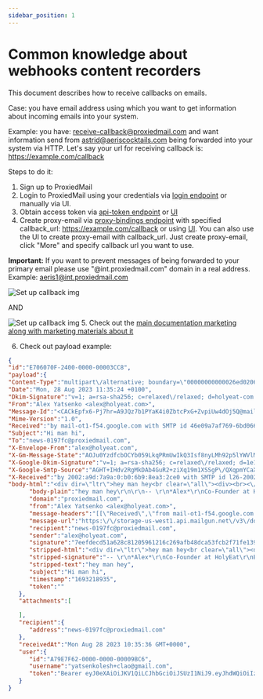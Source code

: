 ```yaml
---
sidebar_position: 1
---
```


# Common knowledge about webhooks content recorders

This document describes how to receive callbacks on emails.

Case: you have email address using which you want to get information about incoming emails into your system.

Example: you have: receive-callback@proxiedmail.com and want information send from astrid@aeriscocktails.com being forwarded into your system via HTTP.
Let's say your url for receiving callback is: https://example.com/callback

Steps to do it:

1. Sign up to ProxiedMail 
2. Login to ProxiedMail using your credentials via [login endpoint](/docs/endpoints/login) or manually via UI.
3. Obtain access token via [api-token endpoint](/docs/endpoints/apiToken) or [UI](https://proxiedmail.com/en/settings)
4. Create proxy-email via [proxy-bindings endpoint](/docs/endpoints/postProxyBindings) with specified callback_url: https://example.com/callback or using [UI](https://proxiedmail.com/en/board).
You can also use the UI to create proxy-email with callback_url. Just create proxy-email, click "More" and specify callback url you want to use.

**Important:** If you want to prevent messages of being forwarded to your primary email please use "@int.proxiedmail.com" domain in a real address. Example: aeris1@int.proxiedmail.com


 

![Set up callback img](/img/setupcallback.png)

AND


![Set up callback img](/img/setupcallback2.png)
5. Check out the [main documentation marketing along with marketing materials about it](https://proxiedmail.com/en/webhook-on-email)

6. Check out payload example:


```json
{
"id":"E706070F-2400-0000-00003CC8",
"payload":{
"Content-Type":"multipart\/alternative; boundary=\"00000000000026ed020603f9413b\"",
"Date":"Mon, 28 Aug 2023 11:35:24 +0100",
"Dkim-Signature":"v=1; a=rsa-sha256; c=relaxed\/relaxed; d=holyeat-com.20221208.gappssmtp.com; s=20221208; t=1693218935; x=1693823735; h=to:subject:message-id:date:from:mime-version:from:to:cc:subject :date:message-id:reply-to; bh=DvlZhjB6zfSd4x+w7gp1CxW+6CKagmlXWtT0pE4V96o=; b=p5axjc4sOAtsSeM2Z0Zs23NgGKbde13b3avlr88v6xp2Kwp7kEt8zHurYL8IQBrYpx Ubwl38jJrVmppf2BY57WM8kf5o2Q5F34S5xPWVhSfF0Us+qU4XV1i72w9z35HpuAonb8 RHmcz1s+qXs7XwqzOacGBaIF2EnAfvhkOps2Xd1rYhoT2shGOfWtW6cH7O1E8lPfDhE2 Vh1IDTJU\/mlIdRAVzl3nLBp0YkUQ41BIThHyF11CxnHWakJ4k\/edeAME+rxDSOOX2MEk PhYqLN+igYgO\/76ArXFAZv2BhXmW1VUcXgAfgobBzRWPFeIU2NGMp3ulqc7WxlaWO0M5 4C0Q==",
"From":"Alex Yatsenko <alex@holyeat.com>",
"Message-Id":"<CACkEpfx6-Pj7hr=A9JQz7b1PYaK4i0ZbtcPxG+ZvpiUw4dOj5Q@mail.gmail.com>",
"Mime-Version":"1.0",
"Received":"by mail-ot1-f54.google.com with SMTP id 46e09a7af769-6bd066b0fd4so2034773a34.2 for <news-0197fc@proxiedmail.com>; Mon, 28 Aug 2023 03:35:35 -0700 (PDT)",
"Subject":"Hi man hi",
"To":"news-0197fc@proxiedmail.com",
"X-Envelope-From":"alex@holyeat.com",
"X-Gm-Message-State":"AOJu0YzdfcbOCYb059LkqPRmUwIkQ3Isf8nyLMh92p5lYWVlMOUSjWXE BeQpEj22dKRUpP\/tPyPzOEn0s1mTE8Z6rm4qi+qEzYe2ZQ2hriBxnWdajQ==",
"X-Google-Dkim-Signature":"v=1; a=rsa-sha256; c=relaxed\/relaxed; d=1e100.net; s=20221208; t=1693218935; x=1693823735; h=to:subject:message-id:date:from:mime-version:x-gm-message-state :from:to:cc:subject:date:message-id:reply-to; bh=DvlZhjB6zfSd4x+w7gp1CxW+6CKagmlXWtT0pE4V96o=; b=RESRktBr+d7GsL7AaGh8vvdr5QmI8GTBIBstHT1zwWQSue774dfWBqtJCxcZMsBNrV eZdx0\/7qSebRAEtZdWV4c95\/2amgWtEWlocvEsejq0ztc0aHkGKEjoMhb1m6u6SKUwSk 1GqyKICrK8hup5csJ0+vJSazfY7gaRf1D+L7rR\/CQdzAgcPKcey0W9Oy8pqkQTh81A4T VW2WSbnixs79wcznd\/B3wpMf9LKQVBLSI4yZgC2k7IeYEE3+RQ3SyuHqt5j7YH9afES3 0SeNu3FLQleQG8V6YRGSU7kadklvsaS+rXQfZy7YzOZChbzIltrzM2u5BTtzz7QL4BjA QUcw==",
"X-Google-Smtp-Source":"AGHT+IHdv2RgMkDAb4GuR2+ziXq19m1XSSgP\/QXqpmYCaXJhrQBJ1OswQ9Haov2m7u0uawa+TeTWIfqVZN8oEOxW\/Rk=",
"X-Received":"by 2002:a9d:7a9a:0:b0:6b9:8ea3:2ce0 with SMTP id l26-20020a9d7a9a000000b006b98ea32ce0mr11160533otn.33.1693218935066; Mon, 28 Aug 2023 03:35:35 -0700 (PDT)",
"body-html":"<div dir=\"ltr\">hey man hey<br clear=\"all\"><div><br><\/div><span class=\"gmail_signature_prefix\">-- <\/span><br><div dir=\"ltr\" class=\"gmail_signature\" data-smartmail=\"gmail_signature\"><div dir=\"ltr\"><b><font color=\"#38761d\">Alex<\/font><\/b><div>Co-Founder at HolyEat<\/div><div>Email: <a href=\"mailto:alex@holyeat.com\" target=\"_blank\">alex@holyeat.com<\/a><br><\/div><\/div><\/div><\/div>\r\n",
      "body-plain":"hey man hey\r\n\r\n-- \r\n*Alex*\r\nCo-Founder at HolyEat\r\nEmail: alex@holyeat.com\r\n",
      "domain":"proxiedmail.com",
      "from":"Alex Yatsenko <alex@holyeat.com>",
      "message-headers":"[[\"Received\",\"from mail-ot1-f54.google.com (mail-ot1-f54.google.com [209.85.210.54]) by e6ba948ee866 with SMTP id <undefined> (version=TLS1.3, cipher=TLS_AES_128_GCM_SHA256); Mon, 28 Aug 2023 10:35:35 GMT\"],[\"Received\",\"by mail-ot1-f54.google.com with SMTP id 46e09a7af769-6bd066b0fd4so2034773a34.2 for <news-0197fc@proxiedmail.com>; Mon, 28 Aug 2023 03:35:35 -0700 (PDT)\"],[\"X-Envelope-From\",\"alex@holyeat.com\"],[\"X-Mailgun-Incoming\",\"Yes\"],[\"Dkim-Signature\",\"v=1; a=rsa-sha256; c=relaxed\/relaxed; d=holyeat-com.20221208.gappssmtp.com; s=20221208; t=1693218935; x=1693823735; h=to:subject:message-id:date:from:mime-version:from:to:cc:subject :date:message-id:reply-to; bh=DvlZhjB6zfSd4x+w7gp1CxW+6CKagmlXWtT0pE4V96o=; b=p5axjc4sOAtsSeM2Z0Zs23NgGKbde13b3avlr88v6xp2Kwp7kEt8zHurYL8IQBrYpx Ubwl38jJrVmppf2BY57WM8kf5o2Q5F34S5xPWVhSfF0Us+qU4XV1i72w9z35HpuAonb8 RHmcz1s+qXs7XwqzOacGBaIF2EnAfvhkOps2Xd1rYhoT2shGOfWtW6cH7O1E8lPfDhE2 Vh1IDTJU\/mlIdRAVzl3nLBp0YkUQ41BIThHyF11CxnHWakJ4k\/edeAME+rxDSOOX2MEk PhYqLN+igYgO\/76ArXFAZv2BhXmW1VUcXgAfgobBzRWPFeIU2NGMp3ulqc7WxlaWO0M5 4C0Q==\"],[\"X-Google-Dkim-Signature\",\"v=1; a=rsa-sha256; c=relaxed\/relaxed; d=1e100.net; s=20221208; t=1693218935; x=1693823735; h=to:subject:message-id:date:from:mime-version:x-gm-message-state :from:to:cc:subject:date:message-id:reply-to; bh=DvlZhjB6zfSd4x+w7gp1CxW+6CKagmlXWtT0pE4V96o=; b=RESRktBr+d7GsL7AaGh8vvdr5QmI8GTBIBstHT1zwWQSue774dfWBqtJCxcZMsBNrV eZdx0\/7qSebRAEtZdWV4c95\/2amgWtEWlocvEsejq0ztc0aHkGKEjoMhb1m6u6SKUwSk 1GqyKICrK8hup5csJ0+vJSazfY7gaRf1D+L7rR\/CQdzAgcPKcey0W9Oy8pqkQTh81A4T VW2WSbnixs79wcznd\/B3wpMf9LKQVBLSI4yZgC2k7IeYEE3+RQ3SyuHqt5j7YH9afES3 0SeNu3FLQleQG8V6YRGSU7kadklvsaS+rXQfZy7YzOZChbzIltrzM2u5BTtzz7QL4BjA QUcw==\"],[\"X-Gm-Message-State\",\"AOJu0YzdfcbOCYb059LkqPRmUwIkQ3Isf8nyLMh92p5lYWVlMOUSjWXE BeQpEj22dKRUpP\/tPyPzOEn0s1mTE8Z6rm4qi+qEzYe2ZQ2hriBxnWdajQ==\"],[\"X-Google-Smtp-Source\",\"AGHT+IHdv2RgMkDAb4GuR2+ziXq19m1XSSgP\/QXqpmYCaXJhrQBJ1OswQ9Haov2m7u0uawa+TeTWIfqVZN8oEOxW\/Rk=\"],[\"X-Received\",\"by 2002:a9d:7a9a:0:b0:6b9:8ea3:2ce0 with SMTP id l26-20020a9d7a9a000000b006b98ea32ce0mr11160533otn.33.1693218935066; Mon, 28 Aug 2023 03:35:35 -0700 (PDT)\"],[\"Mime-Version\",\"1.0\"],[\"From\",\"Alex Yatsenko <alex@holyeat.com>\"],[\"Date\",\"Mon, 28 Aug 2023 11:35:24 +0100\"],[\"Message-Id\",\"<CACkEpfx6-Pj7hr=A9JQz7b1PYaK4i0ZbtcPxG+ZvpiUw4dOj5Q@mail.gmail.com>\"],[\"Subject\",\"Hi man hi\"],[\"To\",\"news-0197fc@proxiedmail.com\"],[\"Content-Type\",\"multipart\/alternative; boundary=\\\"00000000000026ed020603f9413b\\\"\"]]",
      "message-url":"https:\/\/storage-us-west1.api.mailgun.net\/v3\/domains\/proxiedmail.com\/messages\/BAABAQUk2a4FYZS5kJNHy7HJFhDKiocHYQ==",
      "recipient":"news-0197fc@proxiedmail.com",
      "sender":"alex@holyeat.com",
      "signature":"7eefdecd51a628c81205961216c269afb48dca53fcb2f71fe13918d6fc8192cc",
      "stripped-html":"<div dir=\"ltr\">hey man hey<br clear=\"all\"><div><br><\/div><span class=\"gmail_signature_prefix\">-- <\/span><br><div dir=\"ltr\" class=\"gmail_signature\" data-smartmail=\"gmail_signature\"><div dir=\"ltr\"><b><font color=\"#38761d\">Alex<\/font><\/b><div>Co-Founder at HolyEat<\/div><div>Email: <a href=\"mailto:alex@holyeat.com\" target=\"_blank\">alex@holyeat.com<\/a><br><\/div><\/div><\/div><\/div>\n",
      "stripped-signature":"-- \r\n*Alex*\r\nCo-Founder at HolyEat\r\nEmail: alex@holyeat.com",
      "stripped-text":"hey man hey",
      "subject":"Hi man hi",
      "timestamp":"1693218935",
      "token":""
   },
   "attachments":[

   ],
   "recipient":{
      "address":"news-0197fc@proxiedmail.com"
   },
   "receivedAt":"Mon Aug 28 2023 10:35:36 GMT+0000",
   "user":{
      "id":"A79E7F62-0000-0000-00009BC6",
      "username":"yatsenkolesh+clao@gmail.com",
      "token":"Bearer eyJ0eXAiOiJKV1QiLCJhbGciOiJSUzI1NiJ9.eyJhdWQiOiIzIiwianRpIjoiMDkwYTBiY2QyY2NkNmJkN2I2OWI4Nzg3N2NmODYzM2VmMTRiYzYwYTkyZjc0ZmFlMzc4NTRmMGJkODdkYzNkMTcyYjM4MGRhOGE0YjdiNjEiLCJpYXQiOjE2OTMyMTg5MzgsIm5iZiI6MTY5MzIxODkzOCwiZXhwIjoxNjkzMjE4OTM4LCJzdWIiOiI5OTc1Iiwic2NvcGVzIjpbXX0.icMfnGM1eLzW5z3Hz6VeNPtLWwbIW63bG7ZMqQuxDFAlHmprJa9nNBZXZyfFXprNAoN-AKBoBUijS0lgKawTjm6oInGFFU9ypsaJWHW7WIaVR4pc7iYOwJfrrDOqh2sgav9NptU_GTUxw8tOzr3J2Ch7EVXFy1y75khMOLY5sB5ZvrALO_-fVjDHuIDRbCszN0KglrU5xI6-37cYTB4Glo--uNx2TxZOgVj1si7ZHYz7qRmg-PRIxF_tkrQ_8o5bddLqsgdW6_6qEUqKjn5HsQAa71bOrjEkPfoCppzSmeNayC0KQ8MTZdSUovUd1idAwc0pWTVmPlUG3mUZEb2myhn1oMo0CklHc84y9gnNZW0kkH9VQdDDDWPBtChuYCj0zGC46HZjoT3lZceGtlk6pW-qOkfX8Kr_owid8iu4UyCfwc3UisxsilGxB28Y0BwCvz-TLRc_2CgbJNM2rpAMiUoNjr0PzcIylpDwngFRZO-6yvAUaqjRL7ZBLedkwzn-o14Uer2AVn65QBKLBOV-A0FwxNVJ5wzE2PCOd2DN-bpPrORE4WTrkH0USCC9zux1fcwLAQhwRO6YmDfxUA-CjyalicpRG6E7Rban0yy11VBjRjKNx5A8JvzuvwfWGylPO5inm0YBTFL0Q-JzSWhQbv-rVXyDtVKYjUh3m3kCpto"
   }
}
```